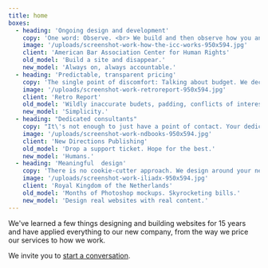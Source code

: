 ```yaml
---
title: home
boxes:
  - heading: 'Ongoing design and development'
    copy: 'One word: Observe. <br> We build and then observe how you and your audience use your site, iterating on our original design, seeking continuous improvement with real-world use.'
    image: '/uploads/screenshot-work-how-the-icc-works-950x594.jpg'
    client: 'American Bar Association Center for Human Rights'
    old_model: 'Build a site and disappear.'
    new_model: 'Always on, always accountable.'
  - heading: 'Predictable, transparent pricing'
    copy: 'The single point of discomfort: Talking about budget. We decided to do away with it altogether. We post our prices and you can hire us for as long as you need, or scale our fee up or down as it suits you.'
    image: '/uploads/screenshot-work-retroreport-950x594.jpg'
    client: 'Retro Report'
    old_model: 'Wildly inaccurate budets, padding, conflicts of interest.'
    new_model: 'Simplicity.'
  - heading: "Dedicated consultants"
    copy: "It\'s not enough to just have a point of contact. Your dedicated consultant is the person who insures you have a voice."
    image: '/uploads/screenshot-work-ndbooks-950x594.jpg'
    client: 'New Directions Publishing'
    old_model: 'Drop a support ticket. Hope for the best.'
    new_model: 'Humans.'
  - heading: 'Meaningful  design'
    copy: 'There is no cookie-cutter approach. We design around your needs and your content. Lead with content and everything follows.'
    image: '/uploads/screenshot-work-iliadx-950x594.jpg'
    client: 'Royal Kingdom of the Netherlands'
    old_model: 'Months of Photoshop mockups. Skyrocketing bills.'
    new_model: 'Design real websites with real content.'
---
```


We've learned a few things designing and building websites for 15 years and have applied everything to our new company, from the way we price our services to how we work.

We invite you to [start a conversation](mailto:welcome@thenewdynamic.com).
